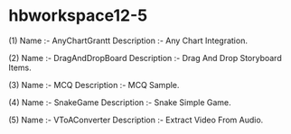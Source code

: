 # hbworkspace12-5

(1) Name :- AnyChartGrantt 
Description :- Any Chart Integration.

(2) Name :- DragAndDropBoard 
Description :- Drag And Drop Storyboard Items.

(3) Name :- MCQ 
Description :- MCQ Sample.

(4) Name :- SnakeGame 
Description :-  Snake Simple Game.

(5) Name :- VToAConverter 
Description :- Extract Video From Audio.
